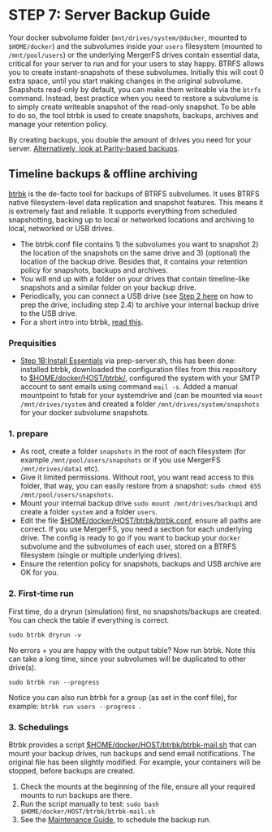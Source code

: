 # STEP 7: Server Backup Guide
Your docker subvolume folder (`mnt/drives/system/@docker`, mounted to `$HOME/docker`) and the subvolumes inside your `users` filesystem (mounted to `/mnt/pool/users`) or the underlying MergerFS drives contain essential data, critical for your server to run and for your users to stay happy. BTRFS allows you to create instant-snapshots of these subvolumes. Initially this will cost 0 extra space, until you start making changes in the original subvolume. 
Snapshots read-only by default, you can make them writeable via the `btrfs` command. Instead, best practice when you need to restore a subvolume is to simply create writeable snapshot of the read-only snapshot. To be able to do so, the tool btrbk is used to create snapshots, backups, archives and manage your retention policy. 

By creating backups, you double the amount of drives you need for your server. [Alternatively, look at Parity-based backups](https://github.com/zilexa/Homeserver/blob/master/backups-guide/parity-backups.md).

## Timeline backups & offline archiving
[btrbk](https://digint.ch/btrbk) is the de-facto tool for backups of BTRFS subvolumes. It uses BTRFS native filesystem-level data replication and snapshot features. This means it is extremely fast and reliable. It supports everything from scheduled snapshotting, backing up to local or networked locations and archiving to local, networked or USB drives. 
- The btrbk.conf file contains 1) the subvolumes you want to snapshot 2) the location of the snapshots on the same drive and 3) (optional) the location of the backup drive. Besides that, it contains your retention policy for snapshots, backups and archives. 
- You will end up with a folder on your drives that contain timeline-like snapshots and a similar folder on your backup drive. 
- Periodically, you can connect a USB drive (see [Step 2 here](https://github.com/zilexa/Homeserver/tree/master/filesystem#step-21-prepare-drives) on how to prep the drive, including step 2.4) to archive your internal backup drive to the USB drive. 
- For a short intro into btrbk, [read this](https://wiki.gentoo.org/wiki/Btrbk). 


### Prequisities
- [Step 1B:Install Essentials](https://github.com/zilexa/Homeserver#step-1b-how-to-properly-install-docker-and-essential-tools) via prep-server.sh, this has been done: installed btrbk, downloaded the configuration files from this repository to [$HOME/docker/HOST/btrbk/](https://github.com/zilexa/Homeserver/tree/master/docker/HOST/btrbk), configured the system with your SMTP account to sent emails using command `mail -s`. Added a manual mountpoint to fstab for your systemdrive and (can be mounted via `mount /mnt/drives/system` and created a folder `/mnt/drives/system/snapshots` for your docker subvolume snapshots. 

### 1. prepare
- As root, create a folder `snapshots` in the root of each filesystem (for example `/mnt/pool/users/snapshots` or if you use MergerFS `/mnt/drives/data1` etc). 
- Give it limited permissions. Without root, you want read access to this folder, that way, you can easily restore from a snapshot: `sudo chmod 655 /mnt/pool/users/snapshots`.
- Mount your internal backup drive `sudo mount /mnt/drives/backup1` and create a folder `system` and a folder `users`. 
- Edit the file [$HOME/docker/HOST/btrbk/btrbk.conf](https://github.com/zilexa/Homeserver/tree/master/docker/HOST/btrbk), ensure all paths are correct. If you use MergerFS, you need a section for each underlying drive. The config is ready to go if you want to backup your `docker` subvolume and the subvolumes of each user, stored on a BTRFS filesystem (single or multiple underlying drives). 
- Ensure the retention policy for snapshots, backups and USB archive are OK for you.  


### 2. First-time run
First time, do a dryrun (simulation) first, no snapshots/backups are created. You can check the table if everything is correct.  
```
sudo btrbk dryrun -v
```
No errors + you are happy with the output table? Now run btrbk. Note this can take a long time, since your subvolumes will be duplicated to other drive(s).
```
sudo btrbk run --progress
```
Notice you can also run btrbk for a group (as set in the conf file), for example: `btrbk run users --progress `. 

### 3. Schedulings
Btrbk provides a script [$HOME/docker/HOST/btrbk/btrbk-mail.sh](https://github.com/zilexa/Homeserver/tree/master/docker/HOST/btrbk) that can mount your backup drives, run backups and send email notifications. The original file has been slightly modified. For example, your containers will be stopped, before backups are created.
1. Check the mounts at the beginning of the file, ensure all your required mounts to run backups are there. 
2. Run the script manually to test: `sudo bash $HOME/docker/HOST/btrbk/btrbk-mail.sh`
3. See the [Maintenance Guide](https://github.com/zilexa/Homeserver/tree/master/Maintenance-guide), to schedule the backup run. 


&nbsp;

